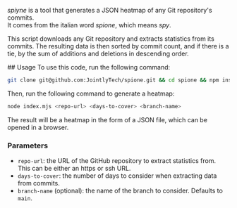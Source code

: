 _spiyne_ is a tool that generates a JSON heatmap of any Git repository's commits.  
It comes from the italian word _spione_, which means _spy_.

This script downloads any Git repository and extracts statistics from its commits. The resulting data is then sorted by commit count, and if there is a tie, by the sum of additions and deletions in descending order.

## Usage
To use this code, run the following command:

```bash
git clone git@github.com:JointlyTech/spione.git && cd spione && npm install
```

Then, run the following command to generate a heatmap:

```bash
node index.mjs <repo-url> <days-to-cover> <branch-name>
```

The result will be a heatmap in the form of a JSON file, which can be opened in a browser.

### Parameters
- `repo-url`: the URL of the GitHub repository to extract statistics from. This can be either an https or ssh URL.
- `days-to-cover`: the number of days to consider when extracting data from commits.
- `branch-name` (optional): the name of the branch to consider. Defaults to `main`.

